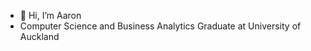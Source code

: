 - 👋 Hi, I’m Aaron
- Computer Science and Business Analytics Graduate at University of Auckland

<!---
aq-parzival/aq-parzival is a ✨ special ✨ repository because its `README.md` (this file) appears on your GitHub profile.
You can click the Preview link to take a look at your changes.
--->
